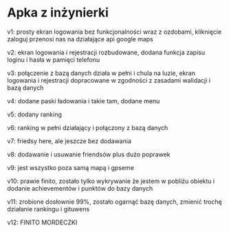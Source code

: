 # Apka z inżynierki

v1: prosty ekran logowania bez funkcjonalności wraz z ozdobami, kliknięcie zaloguj przenosi nas na działające api google maps

v2: ekran logowania i rejestracji rozbudowane, dodana funkcja zapisu loginu i hasła w pamięci telefonu

v3: połączenie z bazą danych działa w pełni i chula na luzie, ekran logowania i rejestracji dopracowane w zgodności z zasadami walidacji i bazą danych

v4: dodane paski ładowania i takie tam, dodane menu

v5: dodany ranking

v6: ranking w pełni działający i połączony z bazą danych

v7: friedsy here, ale jeszcze bez dodawania

v8: dodawanie i usuwanie friendsów plus dużo poprawek

v9: jest wszystko poza samą mapą i gpseme

v10: prawie finito, zostało tylko wykrywanie że jestem w pobliżu obiektu i dodanie achievementów i punktów do bazy danych

v11: zrobione dosłownie 99%, zostało ogarnąć bazę danych, zmienić trochę działanie rankingu i gituwens

v12: FINITO MORDECZKI